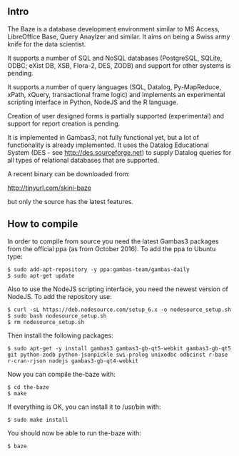 Intro
-----

The Baze is a database development environment similar to MS Access, 
LibreOffice Base, Query Anaylzer and similar. It aims on being a Swiss
army knife for the data scientist.

It supports a number of SQL and NoSQL databases (PostgreSQL, SQLite, 
ODBC; eXist DB, XSB, Flora-2, DES, ZODB) and support for other systems 
is pending.

It supports a number of query languages (SQL, Datalog, Py-MapReduce,
xPath, xQuery, transactional frame logic) and implements an experimental
scripting interface in Python, NodeJS and the R language. 

Creation of user designed forms is partially supported (experimental)
and support for report creation is pending.

It is implemented in Gambas3, not fully functional yet, but a lot
of functionality is already implemented. It uses the Datalog Educational
System (DES - see http://des.sourceforge.net) to supply Datalog queries 
for all types of relational databases that are supported.

A recent binary can be downloaded from:

http://tinyurl.com/skini-baze

but only the source has the latest features.

How to compile
--------------

In order to compile from source you need the latest Gambas3 packages
from the official ppa (as from October 2016). To add the ppa to Ubuntu
type:

```
$ sudo add-apt-repository -y ppa:gambas-team/gambas-daily
$ sudo apt-get update
```

Also to use the NodeJS scripting interface, you need the newest version
of NodeJS. To add the repository use:

```
$ curl -sL https://deb.nodesource.com/setup_6.x -o nodesource_setup.sh
$ sudo bash nodesource_setup.sh
$ rm nodesource_setup.sh
```

Then install the following packages:

```
$ sudo apt-get -y install gambas3 gambas3-gb-qt5-webkit gambas3-gb-qt5 git python-zodb python-jsonpickle swi-prolog unixodbc odbcinst r-base r-cran-rjson nodejs gambas3-gb-qt4-webkit
```

Now you can compile the-baze with:

```
$ cd the-baze
$ make
```

If everything is OK, you can install it to /usr/bin with:

```
$ sudo make install
```

You should now be able to run the-baze with:

```
$ baze
```


